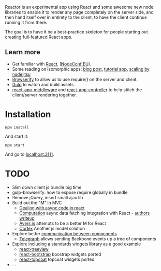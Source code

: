 Reactor is an experimental app using React and some awesome new node libraries to enable it to render any page completely on the server side, and then hand itself over in entirety to the client, to have the client continue running it from there.

The goal is to have it be a best-practice skeleton for people starting out creating full-featured React apps.

## Learn more

- Get familiar with [React](http://facebook.github.io/react/), ([NodeConf EU](https://www.youtube.com/watch?v=x7cQ3mrcKaY)).
- Some reading on isomorphic apps: [blog post](http://nerds.airbnb.com/isomorphic-javascript-future-web-apps/), [tutorial app](https://github.com/spikebrehm/isomorphic-tutorial), [scaling by nodejitsu](https://blog.nodejitsu.com/scaling-isomorphic-javascript-code/)
- [Browserify](http://browserify.org/) to allow us to use require() on the server and client.
- [Gulp](https://github.com/gulpjs/gulp) to watch and build assets.
- [react-app-middleware](https://github.com/andreypopp/react-app-middleware) and [react-app-controller](https://github.com/andreypopp/react-app-controller) to help stitch the client/server rendering together.

# Installation

    npm install

And start it:

    npm start

And go to [localhost:3111](localhost:3111).

# TODO

- Slim down client js bundle big time
- gulp-browserify: how to expose require globally in bundle
- Remove jQuery, insert small ajax lib
- Build out the "M" in MVC
  - [Dealing with async code in react](https://caurea.org/2014/02/04/dealing-with-asynchronous-code-in-react-components.html)
  - [Computation](https://github.com/wereHamster/computation) async data fetching integration with React - [authors writeup](https://caurea.org/2014/02/04/dealing-with-asynchronous-code-in-react-components.html)
  - [Avers.js](https://github.com/wereHamster/avers) attempts to be a better M for React
  - [Cortex](https://github.com/mquan/cortex) Another js model solution
- Explore better [communication between components](http://facebook.github.io/react/docs/multiple-components.html#dynamic-children)
  - [Telegraph](https://gist.github.com/julik/8492257) allows sending Backbone events up a tree of components
- Explore including a standards widgets library as a good example
  - [react-treeview](https://github.com/chenglou/react-treeview)
  - [react-bootstrap](https://github.com/stevoland/react-bootstrap) boostrap widgets ported
  - [react-topcoat](https://github.com/plaxdan/react-topcoat) topcoat widgets ported
- ...